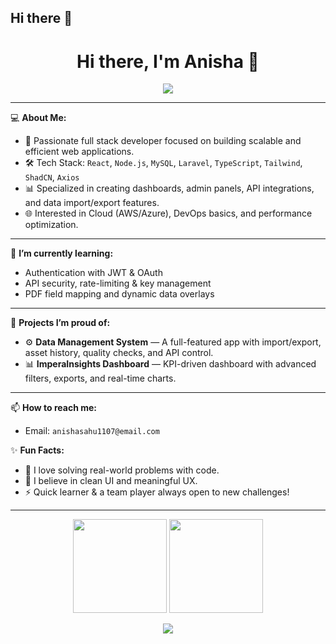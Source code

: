## Hi there 👋

<h1 align="center">Hi there, I'm Anisha 👋</h1>

<p align="center">
  <img src="https://readme-typing-svg.herokuapp.com/?lines=Full+Stack+Developer;React+%7C+Node+%7C+MySQL+%7C+Laravel;API+&+Data+Management+Specialist;&center=true&width=500&height=45">
</p>

---

💻 **About Me:**

- 🚀 Passionate full stack developer focused on building scalable and efficient web applications.
- 🛠️ Tech Stack: `React`, `Node.js`, `MySQL`, `Laravel`, `TypeScript`, `Tailwind`, `ShadCN`, `Axios`
- 📊 Specialized in creating dashboards, admin panels, API integrations, and data import/export features.
- 🌐 Interested in Cloud (AWS/Azure), DevOps basics, and performance optimization.

---

🧠 **I’m currently learning:**
- Authentication with JWT & OAuth
- API security, rate-limiting & key management
- PDF field mapping and dynamic data overlays

---

💼 **Projects I’m proud of:**
- ⚙️ **Data Management System** — A full-featured app with import/export, asset history, quality checks, and API control.
- 📊 **ImperaInsights Dashboard** — KPI-driven dashboard with advanced filters, exports, and real-time charts.

---

📫 **How to reach me:**
- Email: `anishasahu1107@email.com`



✨ **Fun Facts:**
- 🧩 I love solving real-world problems with code.
- 🌱 I believe in clean UI and meaningful UX.
- ⚡ Quick learner & a team player always open to new challenges!

---

<p align="center">
  <img src="https://github-readme-stats.vercel.app/api?username=lightevaa&show_icons=true&theme=radical" height="150"/>
  <img src="https://github-readme-stats.vercel.app/api/top-langs/?username=lightevaa&layout=compact&theme=radical" height="150"/>
</p>

<p align="center">
  <img src="https://activity-graph.herokuapp.com/graph?username=lightevaa&bg_color=000000&color=00ffff&line=00ffff&point=ffffff&area=true&hide_border=true"/>
</p>
